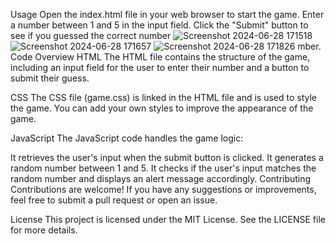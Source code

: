 Usage
Open the index.html file in your web browser to start the game.
Enter a number between 1 and 5 in the input field.
Click the "Submit" button to see if you guessed the correct number   ![Screenshot 2024-06-28 171518](https://github.com/jatinsi16/mini-project/assets/128395233/4bb5906c-c07b-479d-8263-3610c42464c9)
![Screenshot 2024-06-28 171657](https://github.com/jatinsi16/mini-project/assets/128395233/503bc5cb-7d8f-4ef7-9d5e-70d5a4b97e4e)
![Screenshot 2024-06-28 171826](https://github.com/jatinsi16/mini-project/assets/128395233/4649c2d5-a2db-436f-aef0-f454a636177a)
mber.
Code Overview
HTML
The HTML file contains the structure of the game, including an input field for the user to enter their number and a button to submit their guess.

CSS
The CSS file (game.css) is linked in the HTML file and is used to style the game. You can add your own styles to improve the appearance of the game.

JavaScript
The JavaScript code handles the game logic:

It retrieves the user's input when the submit button is clicked.
It generates a random number between 1 and 5.
It checks if the user's input matches the random number and displays an alert message accordingly.
Contributing
Contributions are welcome! If you have any suggestions or improvements, feel free to submit a pull request or open an issue.

License
This project is licensed under the MIT License. See the LICENSE file for more details.
